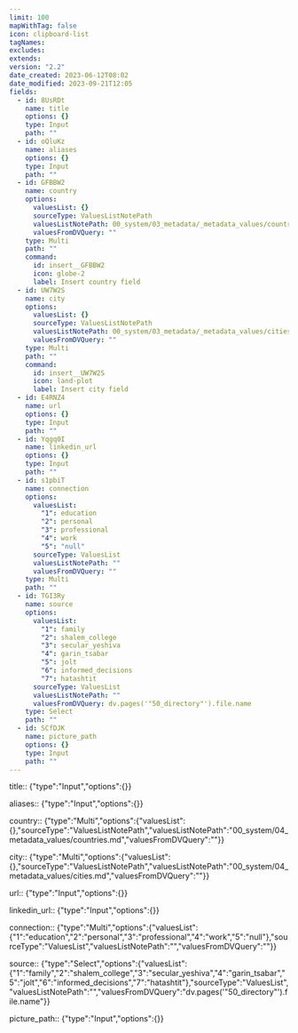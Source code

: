 ```yaml
---
limit: 100
mapWithTag: false
icon: clipboard-list
tagNames: 
excludes: 
extends: 
version: "2.2"
date_created: 2023-06-12T08:02
date_modified: 2023-09-21T12:05
fields:
  - id: 8UsRDt
    name: title
    options: {}
    type: Input
    path: ""
  - id: oQluKz
    name: aliases
    options: {}
    type: Input
    path: ""
  - id: GFBBW2
    name: country
    options:
      valuesList: {}
      sourceType: ValuesListNotePath
      valuesListNotePath: 00_system/03_metadata/_metadata_values/countries.md
      valuesFromDVQuery: ""
    type: Multi
    path: ""
    command:
      id: insert__GFBBW2
      icon: globe-2
      label: Insert country field
  - id: UW7W2S
    name: city
    options:
      valuesList: {}
      sourceType: ValuesListNotePath
      valuesListNotePath: 00_system/03_metadata/_metadata_values/cities.md
      valuesFromDVQuery: ""
    type: Multi
    path: ""
    command:
      id: insert__UW7W2S
      icon: land-plot
      label: Insert city field
  - id: E4RNZ4
    name: url
    options: {}
    type: Input
    path: ""
  - id: Yqgq0I
    name: linkedin_url
    options: {}
    type: Input
    path: ""
  - id: s1pbiT
    name: connection
    options:
      valuesList:
        "1": education
        "2": personal
        "3": professional
        "4": work
        "5": "null"
      sourceType: ValuesList
      valuesListNotePath: ""
      valuesFromDVQuery: ""
    type: Multi
    path: ""
  - id: TGI3Ry
    name: source
    options:
      valuesList:
        "1": family
        "2": shalem_college
        "3": secular_yeshiva
        "4": garin_tsabar
        "5": jolt
        "6": informed_decisions
        "7": hatashtit
      sourceType: ValuesList
      valuesListNotePath: ""
      valuesFromDVQuery: dv.pages('"50_directory"').file.name
    type: Select
    path: ""
  - id: SCfDJK
    name: picture_path
    options: {}
    type: Input
    path: ""
---
```


title:: {"type":"Input","options":{}}

aliases:: {"type":"Input","options":{}}

country:: {"type":"Multi","options":{"valuesList":{},"sourceType":"ValuesListNotePath","valuesListNotePath":"00_system/04_metadata_values/countries.md","valuesFromDVQuery":""}}

city:: {"type":"Multi","options":{"valuesList":{},"sourceType":"ValuesListNotePath","valuesListNotePath":"00_system/04_metadata_values/cities.md","valuesFromDVQuery":""}}

url:: {"type":"Input","options":{}}

linkedin_url:: {"type":"Input","options":{}}

connection:: {"type":"Multi","options":{"valuesList":{"1":"education","2":"personal","3":"professional","4":"work","5":"null"},"sourceType":"ValuesList","valuesListNotePath":"","valuesFromDVQuery":""}}

source:: {"type":"Select","options":{"valuesList":{"1":"family","2":"shalem_college","3":"secular_yeshiva","4":"garin_tsabar","5":"jolt","6":"informed_decisions","7":"hatashtit"},"sourceType":"ValuesList","valuesListNotePath":"","valuesFromDVQuery":"dv.pages('\"50_directory\"').file.name"}}

picture_path:: {"type":"Input","options":{}}
